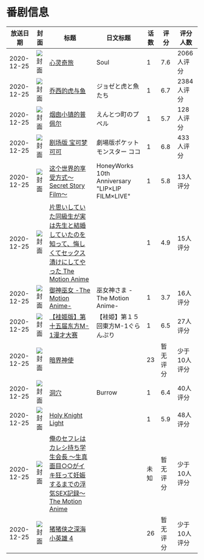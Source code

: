 # 番剧信息

|放送日期|封面|标题|日文标题|话数|评分|评分人数|
|---|---|---|---|---|---|---|
|2020-12-25|![封面](https://lain.bgm.tv/pic/cover/c/2b/61/285074_Di95b.jpg)|[心灵奇旅](https://bangumi.tv/subject/285074)|Soul|1|7.6|2066人评分|
|2020-12-25|![封面](https://lain.bgm.tv/pic/cover/c/f7/d3/295778_s7898.jpg)|[乔西的虎与鱼](https://bangumi.tv/subject/295778)|ジョゼと虎と魚たち|1|6.7|2384人评分|
|2020-12-25|![封面](https://lain.bgm.tv/pic/cover/c/3d/0e/296309_Ulya9.jpg)|[烟囱小镇的普佩尔](https://bangumi.tv/subject/296309)|えんとつ町のプペル|1|5.7|128人评分|
|2020-12-25|![封面](https://lain.bgm.tv/pic/cover/c/73/b4/301229_RdxWu.jpg)|[剧场版 宝可梦 可可](https://bangumi.tv/subject/298119)|劇場版ポケットモンスター ココ|1|6.8|433人评分|
|2020-12-25|![封面](https://lain.bgm.tv/pic/cover/c/53/68/313924_10L02.jpg)|[这个世界的享受方式～Secret Story Film～](https://bangumi.tv/subject/313924)|HoneyWorks 10th Anniversary "LIP×LIP FILM×LIVE"|1|5.8|13人评分|
|2020-12-25|![封面](https://bangumi.tv/img/no_icon_subject.png)|[片思いしていた同級生が実は先生と結婚していたのを知って、悔しくてセックス漬けにしてやった The Motion Anime](https://bangumi.tv/subject/317750)||1|4.9|15人评分|
|2020-12-25|![封面](https://bangumi.tv/img/no_icon_subject.png)|[御神巫女 -The Motion Anime-](https://bangumi.tv/subject/320169)|巫女神さま -The Motion Anime-|1|3.7|16人评分|
|2020-12-25|![封面](https://lain.bgm.tv/pic/cover/c/9c/ed/324294_n1t5s.jpg)|[【袿姬版】第十五届东方M-1漫才大赛](https://bangumi.tv/subject/324294)|【袿姫】第１５回東方M-1ぐらんぷり|1|6.5|27人评分|
|2020-12-25|![封面](https://lain.bgm.tv/pic/cover/c/fd/06/324495_ddLDL.jpg)|[暗界神使](https://bangumi.tv/subject/324495)||23|暂无评分|少于10人评分|
|2020-12-25|![封面](https://lain.bgm.tv/pic/cover/c/9f/18/325216_kO9d4.jpg)|[洞穴](https://bangumi.tv/subject/325216)|Burrow|1|6.4|40人评分|
|2020-12-25|![封面](https://lain.bgm.tv/pic/cover/c/a1/13/326110_OEU8V.jpg)|[Holy Knight Light](https://bangumi.tv/subject/326110)||1|5.9|48人评分|
|2020-12-25|![封面](https://bangumi.tv/img/no_icon_subject.png)|[俺のセフレはカレシ持ち学生会長 ～生真面目○○がイキ狂って妊娠するまでの浮気SEX記録～ The Motion Anime](https://bangumi.tv/subject/345646)||未知|暂无评分|少于10人评分|
|2020-12-25|![封面](https://lain.bgm.tv/pic/cover/c/a5/7e/384760_pPUGF.jpg)|[猪猪侠之深海小英雄 4](https://bangumi.tv/subject/384760)||26|暂无评分|少于10人评分|

